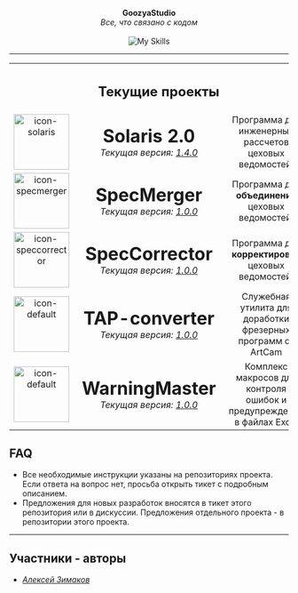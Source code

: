 <p align="center">
  <strong>GoozyaStudio</strong><br>
  <em>Все, что связано с кодом</em><br><br>
<img src="https://skillicons.dev/icons?i=python,github,vscode" alt="My Skills">
</p>

---





<table align="center">
    <tr><td colspan="3"><div align="center"><h2>Текущие проекты</h2></div></td></tr>
  <tr align="center">
    <td>
      <img src="../icon-solaris.ico" width="100" alt="icon-solaris">
    </td>
    <td style="vertical-align: middle; padding-left: 15px;">
      <h1 style="margin: 0;">Solaris 2.0</h1>
      <p style="margin: 0;">
<em>Текущая версия: <a target="_blank" target="_blank" href="https://github.com/GoozyaStudio/Solaris-2.0/releases">1.4.0</a></em>
      </p>
    </td>
    <td style="vertical-align: middle; padding-left: 15px;">
        Программа для инженерных<br>
        рассчетов цеховых ведомостей.
    </td>
  </tr>
  <tr align="center">
    <td>
      <img src="../icon-specmerger.ico" width="100" alt="icon-specmerger">
    </td>
    <td style="vertical-align: middle; padding-left: 15px;">
      <h1 style="margin: 0;">SpecMerger</h1>
            <p style="margin: 0;">
<em>Текущая версия: <a target="_blank" href="https://github.com/GoozyaStudio/SpecMerger/releases">1.0.0</a></em>
      </p>
    </td>
    <td style="vertical-align: middle; padding-left: 15px;">
        Программа для <b>объединения</b><br>
        цеховых ведомостей.
    </td>
  </tr>
  <tr align="center">
    <td>
      <img src="../icon-speccorrector.ico" width="100" alt="icon-speccorrector">
    </td>
    <td style="vertical-align: middle; padding-left: 15px;">
      <h1 style="margin: 0;">SpecCorrector</h1>
      <p style="margin: 0;">
<em>Текущая версия: <a target="_blank" href="https://github.com/GoozyaStudio/SpecCorrector/releases">1.0.0</a></em>
      </p>
    </td>
    <td style="vertical-align: middle; padding-left: 15px;">
        Программа для <b>корректировки</b><br>
        цеховых ведомостей.
    </td>
  </tr>
  <tr align="center">
    <td>
      <img src="../icon-default.ico" width="100" alt="icon-default">
    </td>
    <td style="vertical-align: middle; padding-left: 15px;">
      <h1 style="margin: 0;">TAP-converter</h1>
      <p style="margin: 0;">
<em>Текущая версия: <a target="_blank" href="https://github.com/GoozyaStudio/TAP-converter/releases">1.0.0</a></em>
      </p>
    </td>
    <td style="vertical-align: middle; padding-left: 15px;">
        Служебная утилита для доработки<br>
        фрезерных программ от ArtCam
    </td>
  </tr>
  <tr align="center">
    <td>
      <img src="../icon-default.ico" width="100" alt="icon-default">
    </td>
    <td style="vertical-align: middle; padding-left: 15px;">
      <h1 style="margin: 0;">WarningMaster</h1>
      <p style="margin: 0;">
<em>Текущая версия: <a target="_blank" href="https://github.com/GoozyaStudio/WarningMaster/releases">1.0.0</a></em>
      </p>
    </td>
    <td style="vertical-align: middle; padding-left: 15px;">
        Комплекс макросов для контроля<br>
        ошибок и предупреждений в файлах Excel
    </td>
  </tr>
</table>

## FAQ

- Все необходимые инструкции указаны на репозиториях проекта.
Если ответа на вопрос нет, просьба открыть тикет с подробным описанием.
- Предложения для новых разработок вносятся в тикет этого репозитория или в дискуссии.
Предложения отдельного проекта - в репозитории этого проекта.

---
## Участники - авторы

- [_Алексей Зимаков_](https://github.com/GoozyaGod)